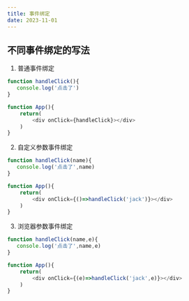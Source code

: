 ```yaml
---
title: 事件绑定
date: 2023-11-01
---
```




## 不同事件绑定的写法

1. 普通事件绑定
```javascript
function handleClick(){
   console.log('点击了')
}

function App(){
    return(
        <div onClick={handleClick}></div>
    )
}
```
2. 自定义参数事件绑定
```javascript
function handleClick(name){
   console.log('点击了',name)
}

function App(){
    return(
        <div onClick={()=>handleClick('jack')}></div>
    )
}
```
3. 浏览器参数事件绑定
```javascript
function handleClick(name,e){
   console.log('点击了',name,e)
}

function App(){
    return(
        <div onClick={(e)=>handleClick('jack',e)}></div>
    )
}
```
